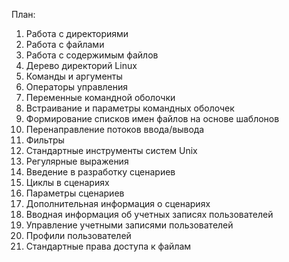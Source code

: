 План:

1. Работа с директориями
2. Работа с файлами
3. Работа с содержимым файлов
4. Дерево директорий Linux
5. Команды и аргументы
6. Операторы управления
7. Переменные командной оболочки
8. Встраивание и параметры командных оболочек
9. Формирование списков имен файлов на основе шаблонов
10. Перенаправление потоков ввода/вывода
11. Фильтры
12. Стандартные инструменты систем Unix
13. Регулярные выражения
14. Введение в разработку сценариев
15. Циклы в сценариях
16. Параметры сценариев
17. Дополнительная информация о сценариях
18. Вводная информация об учетных записях пользователей
19. Управление учетными записями пользователей
20. Профили пользователей
21. Стандартные права доступа к файлам
